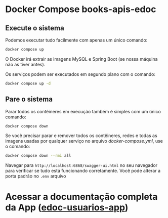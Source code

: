 # Docker Compose books-apis-edoc

## Execute o sistema
Podemos executar tudo facilmente com apenas um único comando:
```bash
docker compose up
```

O Docker irá extrair as imagens MySQL e Spring Boot (se nossa máquina não as tiver antes).

Os serviços podem ser executados em segundo plano com o comando:
```bash
docker compose up -d
```

## Pare o sistema
Parar todos os contêineres em execução também é simples com um único comando:
```bash
docker compose down
```

Se você precisar parar e remover todos os contêineres, redes e todas as imagens usadas por qualquer serviço no arquivo <em>docker-compose.yml</em>, use o comando:
```bash
docker compose down --rmi all
```
Navegar para `http://localhost:6868/swagger-ui.html` no seu navegador para verificar se tudo está funcionando corretamente. Você pode alterar a porta padrão no `.env` arquivo


 
# Acessar a documentação completa da App  ([edoc-usuarios-app](https://github.com/renatodias08/books-apis-edoc/tree/main/edoc-usuarios-app))
